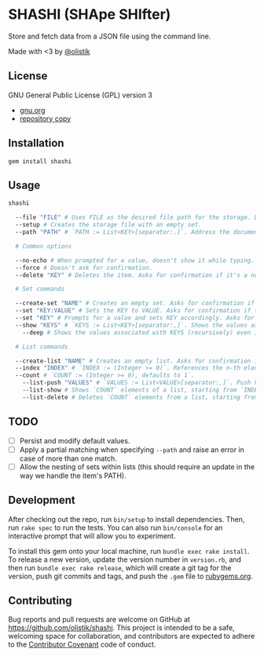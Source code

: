 # SHASHI (SHApe SHIfter)

Store and fetch data from a JSON file using the command line.

Made with <3 by [@olistik](https://olisti.co)

## License

GNU General Public License (GPL) version 3

- [gnu.org](https://www.gnu.org/licenses/gpl-3.0.txt)
- [repository copy](gpl-3.0.txt)

## Installation

```shell
gem install shashi
```

## Usage

```bash
shashi

  --file "FILE" # Uses FILE as the desired file path for the storage. Defaults to `./shashi__db.json`.
  --setup # Creates the storage file with an empty set.
  --path "PATH" # `PATH := List<KEY>[separator:.]`. Address the document's item by chaining a list of keys. For example: `key1.key2.key3`.

  # Common options

  --no-echo # When prompted for a value, doesn't show it while typing.
  --force # Doesn't ask for confirmation.
  --delete "KEY" # Deletes the item. Asks for confirmation if it's a non-empty set or list.

  # Set commands

  --create-set "NAME" # Creates an empty set. Asks for confirmation if the key NAME already exists.
  --set "KEY:VALUE" # Sets the KEY to VALUE. Asks for confirmation if the key NAME already exists.
  --set "KEY" # Prompts for a value and sets KEY accordingly. Asks for confirmation if the key NAME already exists.
  --show "KEYS" # `KEYS := List<KEY>[separator:,]`. Shows the values associated with keys but not the content of sets/lists. For example: `name,e-mail`.
    --deep # Shows the values associated with KEYS (recursively) even if they contain sets or lists.

  # List commands

  --create-list "NAME" # Creates an empty list. Asks for confirmation if the key NAME already exists.
  --index "INDEX" # `INDEX := (Integer >= 0)`. References the n-th element of a list. Defaults to the size of the list (ie: the last element).
  --count # `COUNT := (Integer >= 0), defaults to 1`.
    --list-push "VALUES" # `VALUES := List<VALUE>[separator:,]`. Push VALUES into a list.
    --list-show # Shows `COUNT` elements of a list, starting from `INDEX`.
    --list-delete # Deletes `COUNT` elements from a list, starting from `INDEX`.
```

## TODO

- [ ] Persist and modify default values.
- [ ] Apply a partial matching when specifying `--path` and raise an error in case of more than one match.
- [ ] Allow the nesting of sets within lists (this should require an update in the way we handle the item's PATH).

## Development

After checking out the repo, run `bin/setup` to install dependencies. Then, run `rake spec` to run the tests. You can also run `bin/console` for an interactive prompt that will allow you to experiment.

To install this gem onto your local machine, run `bundle exec rake install`. To release a new version, update the version number in `version.rb`, and then run `bundle exec rake release`, which will create a git tag for the version, push git commits and tags, and push the `.gem` file to [rubygems.org](https://rubygems.org).

## Contributing

Bug reports and pull requests are welcome on GitHub at https://github.com/olistik/shashi. This project is intended to be a safe, welcoming space for collaboration, and contributors are expected to adhere to the [Contributor Covenant](http://contributor-covenant.org) code of conduct.
